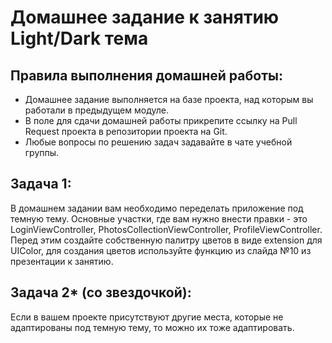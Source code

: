 # Домашнее задание к занятию  Light/Dark тема

## Правила выполнения домашней работы:

* Домашнее задание выполняется на базе проекта, над которым вы работали в предыдущем модуле. 
* В поле для сдачи домашней работы прикрепите ссылку на Pull Request проекта в репозитории проекта на Git.
* Любые вопросы по решению задач задавайте в чате учебной группы.

## Задача 1:

В домашнем задании вам необходимо переделать приложение под темную тему. Основные участки, где вам нужно внести правки - это LoginViewController, PhotosCollectionViewController, ProfileViewController. Перед этим создайте собственную палитру цветов в виде extension для UIColor, для создания цветов используйте функцию из слайда №10 из презентации к занятию.

## Задача 2* (со звездочкой):

Если в вашем проекте присутствуют другие места, которые не адаптированы под темную тему, то можно их тоже адаптировать.
